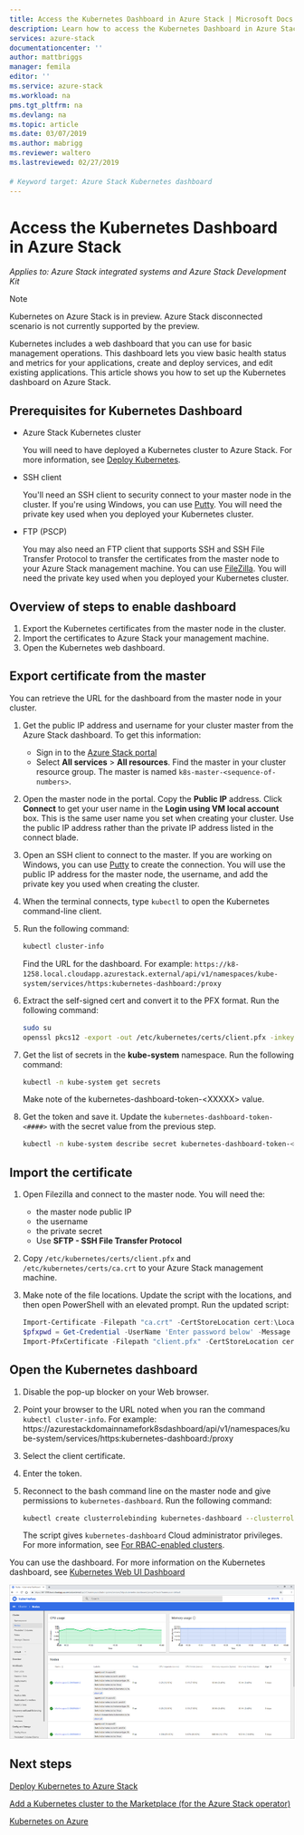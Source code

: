 ```yaml
--- 
title: Access the Kubernetes Dashboard in Azure Stack | Microsoft Docs 
description: Learn how to access the Kubernetes Dashboard in Azure Stack 
services: azure-stack 
documentationcenter: '' 
author: mattbriggs 
manager: femila 
editor: '' 
ms.service: azure-stack 
ms.workload: na 
pms.tgt_pltfrm: na 
ms.devlang: na 
ms.topic: article 
ms.date: 03/07/2019 
ms.author: mabrigg 
ms.reviewer: waltero 
ms.lastreviewed: 02/27/2019

# Keyword target: Azure Stack Kubernetes dashboard 
--- 
```

# Access the Kubernetes Dashboard in Azure Stack 

*Applies to: Azure Stack integrated systems and Azure Stack Development Kit* 
> [!Note]   
> Kubernetes on Azure Stack is in preview. Azure Stack disconnected scenario is not currently supported by the preview. 

Kubernetes includes a web dashboard that you can use for basic management operations. This dashboard lets you view basic health status and metrics for your applications, create and deploy services, and edit existing applications. This article shows you how to set up the Kubernetes dashboard on Azure Stack.

## Prerequisites for Kubernetes Dashboard

* Azure Stack Kubernetes cluster

    You will need to have deployed a Kubernetes cluster to Azure Stack. For more information, see [Deploy Kubernetes](azure-stack-solution-template-kubernetes-deploy.md).

* SSH client

    You'll need an SSH client to security connect to your master node in the cluster. If you're using Windows, you can use [Putty](https://docs.microsoft.com/azure/marketplace/cloud-partner-portal/virtual-machine/cpp-connect-vm). You will need the private key used when you deployed your Kubernetes cluster.

* FTP (PSCP)

    You may also need an FTP client that supports SSH and SSH File Transfer Protocol to transfer the certificates from the master node to your Azure Stack management machine. You can use [FileZilla](https://filezilla-project.org/download.php?type=client). You will need the private key used when you deployed your Kubernetes cluster.

## Overview of steps to enable dashboard

1.  Export the Kubernetes certificates from the master node in the cluster. 
2.  Import the certificates to Azure Stack your management machine.
2.  Open the Kubernetes web dashboard. 

## Export certificate from the master 

You can retrieve the URL for the dashboard from the master node in your cluster.

1. Get the public IP address and username for your cluster master from the Azure Stack dashboard. To get this information:

    - Sign in to the [Azure Stack portal](https://portal.local.azurestack.external/)
    - Select **All services** > **All resources**. Find the master in your cluster resource group. The master is named `k8s-master-<sequence-of-numbers>`. 

2. Open the master node in the portal. Copy the **Public IP** address. Click **Connect** to get your user name in the  **Login using VM local account** box. This is the same user name you set when creating your cluster. Use the public IP address rather than the private IP address listed in the connect blade.

3.  Open an SSH client to connect to the master. If you are working on Windows, you can use [Putty](https://docs.microsoft.com/azure/marketplace/cloud-partner-portal/virtual-machine/cpp-connect-vm) to create the connection. You will use the public IP address for the master node, the username, and add the private key you used when creating the cluster.

4.  When the terminal connects, type `kubectl` to open the Kubernetes command-line client.

5. Run the following command:

    ```Bash   
    kubectl cluster-info 
    ``` 
    Find the URL for the dashboard. For example:  `https://k8-1258.local.cloudapp.azurestack.external/api/v1/namespaces/kube-system/services/https:kubernetes-dashboard:/proxy`

6.  Extract the self-signed cert and convert it to the PFX format. Run the following command:

    ```Bash  
    sudo su 
    openssl pkcs12 -export -out /etc/kubernetes/certs/client.pfx -inkey /etc/kubernetes/certs/client.key  -in /etc/kubernetes/certs/client.crt -certfile /etc/kubernetes/certs/ca.crt 
    ```

7.  Get the list of secrets in the **kube-system** namespace. Run the following command:

    ```Bash  
    kubectl -n kube-system get secrets
    ```

    Make note of the kubernetes-dashboard-token-\<XXXXX> value. 

8.  Get the token and save it. Update the `kubernetes-dashboard-token-<####>` with the secret value from the previous step.

    ```Bash  
    kubectl -n kube-system describe secret kubernetes-dashboard-token-<####>| awk '$1=="token:"{print $2}' 
    ```

## Import the certificate

1. Open Filezilla and connect to the master node. You will need the:

    - the master node public IP
    - the username
    - the private secret
    - Use **SFTP - SSH File Transfer Protocol**

2. Copy `/etc/kubernetes/certs/client.pfx` and  `/etc/kubernetes/certs/ca.crt` to your Azure Stack management machine.

3. Make note of the file locations. Update the script with the locations, and then open PowerShell with an elevated prompt. Run the updated script:  

    ```powershell   
    Import-Certificate -Filepath "ca.crt" -CertStoreLocation cert:\LocalMachine\Root 
    $pfxpwd = Get-Credential -UserName 'Enter password below' -Message 'Enter password below' 
    Import-PfxCertificate -Filepath "client.pfx" -CertStoreLocation cert:\CurrentUser\My -Password $pfxpwd.Password 
    ``` 

## Open the Kubernetes dashboard 

1.  Disable the pop-up blocker on your Web browser.

2.  Point your browser to the URL noted when you ran the command `kubectl cluster-info`. For example:
https://azurestackdomainnamefork8sdashboard/api/v1/namespaces/kube-system/services/https:kubernetes-dashboard:/proxy 
3.  Select the client certificate.
4.  Enter the token. 
5. Reconnect to the bash command line on the master node and give permissions to `kubernetes-dashboard`. Run the following command:

    ```Bash  
    kubectl create clusterrolebinding kubernetes-dashboard --clusterrole=cluster-admin --serviceaccount=kube-system:kubernetes-dashboard 
    ``` 

    The script gives `kubernetes-dashboard` Cloud administrator privileges. For more information, see [For RBAC-enabled clusters](https://docs.microsoft.com/azure/aks/kubernetes-dashboard).

You can use the dashboard. For more information on the Kubernetes dashboard, see [Kubernetes Web UI Dashboard](https://kubernetes.io/docs/tasks/access-application-cluster/web-ui-dashboard/) 

![Azure Stack Kubernetes Dashboard](media/azure-stack-solution-template-kubernetes-dashboard/azure-stack-kub-dashboard.png)

## Next steps 

[Deploy Kubernetes to Azure Stack](azure-stack-solution-template-kubernetes-deploy.md)  

[Add a Kubernetes cluster to the Marketplace (for the Azure Stack operator)](../azure-stack-solution-template-kubernetes-cluster-add.md)  

[Kubernetes on Azure](https://docs.microsoft.com/azure/container-service/kubernetes/container-service-kubernetes-walkthrough)  
